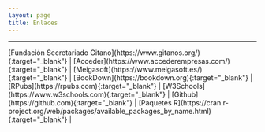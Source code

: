 ```yaml
---
layout: page
title: Enlaces
---
```


<hr size="5px" color="#268BD4" />
[Fundación Secretariado Gitano](https://www.gitanos.org/){:target="_blank"}  |
[Acceder](https://www.accederempresas.com/){:target="_blank"}  |
[Meigasoft](https://www.meigasoft.es/){:target="_blank"}  |
[BookDown](https://bookdown.org){:target="_blank"} |
[RPubs](https://rpubs.com){:target="_blank"} |
[W3Schools](https://www.w3schools.com){:target="_blank"} |
[Github](https://github.com){:target="_blank"} |
[Paquetes R](https://cran.r-project.org/web/packages/available_packages_by_name.html){:target="_blank"} |